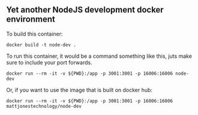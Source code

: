 ## Yet another NodeJS development docker environment 

To build this container:  

```
docker build -t node-dev .
```

To run this container, it would be a command something like this, juts make sure to include your port forwards.
```
docker run --rm -it -v ${PWD}:/app -p 3001:3001 -p 16006:16006 node-dev
```

Or, if you want to use the image that is built on docker hub:
```
docker run --rm -it -v ${PWD}:/app -p 3001:3001 -p 16006:16006 mattjonestechnology/node-dev
```

